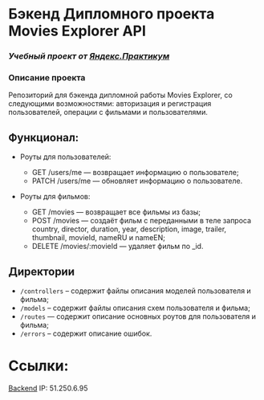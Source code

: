 # Бэкенд Дипломного проекта Movies Explorer API
### *Учебный проект от [Яндекс.Практикум](https://practicum.yandex.ru/web/)*

### Описание проекта
Репозиторий для бэкенда дипломной работы Movies Explorer, со следующими возможностями: авторизация и регистрация пользователей, операции с фильмами и пользователями.

## Функционал:
- Роуты для пользователей:
  - GET /users/me — возвращает информацию о пользователе;
  - PATCH /users/me — обновляет информацию о пользователе.

- Роуты для фильмов:
  - GET /movies — возвращает все фильмы из базы;
  - POST /movies — создаёт фильм с переданными в теле запроса country, director, duration, year, description, image, trailer, thumbnail, movieId, nameRU и nameEN;
  - DELETE /movies/:movieId — удаляет фильм по _id.

## Директории
* `/controllers` – содержит файлы описания моделей пользователя и фильма;
* `/models` – содержит файлы описания схем пользователя и фильма;
* `/routes` — содержит описание основных роутов для пользователя и фильма;
* `/errors` – содержит описание ошибок.

# Ссылки:
[Backend](http://api.vyacheslav-kostolomov.nomoredomains.work/)
IP: 51.250.6.95

